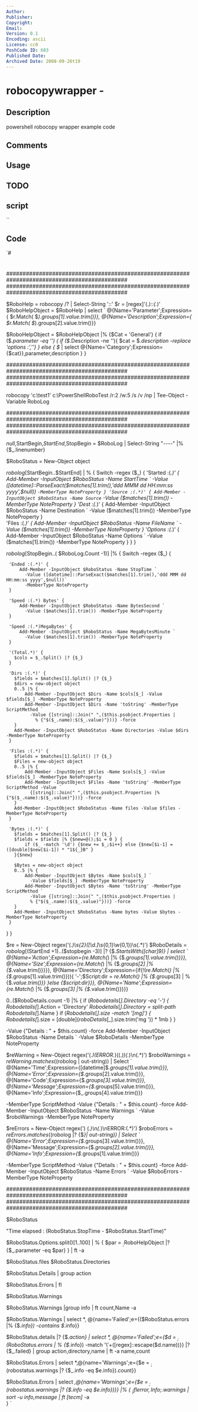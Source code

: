 ```yaml
---
Author: 
Publisher: 
Copyright: 
Email: 
Version: 0.1
Encoding: ascii
License: cc0
PoshCode ID: 603
Published Date: 
Archived Date: 2008-09-26t19
---
```


# robocopywrapper - 

## Description

powershell robocopy wrapper example code

## Comments



## Usage



## TODO



## script

``

## Code

`#
 #
 
 #############################################################################################
 #############################################################################################
 
 
 $RoboHelp = robocopy /? | Select-String '::'
 $r = [regex]'(.*)::(.*)'
 $RoboHelpObject = $RoboHelp | select `
     @{Name='Parameter';Expression={ $r.Match( $_).groups[1].value.trim()}}, 
     @{Name='Description';Expression={ $r.Match( $_).groups[2].value.trim()}}
 
 $RoboHelpObject = $RoboHelpObject |% {$Cat = 'General'} {
     if ($_.parameter -eq '') { if ($_.Description -ne ''){
         $cat = $_.description -replace 'options :',''}
     } else {
         $_ | select @{Name='Category';Expression={$cat}},parameter,description
     }
 }
 
 
 #############################################################################################
 #############################################################################################
 
 
 robocopy 'c:\test1' c:\PowerShellRoboTest /r:2 /w:5 /s /v /np |
   Tee-Object -Variable RoboLog
 
 
 #############################################################################################
 #############################################################################################
 
 
 $null,$StartBegin,$StartEnd,$StopBegin = $RoboLog | Select-String  "----" |% {$_.linenumber}
 
 $RoboStatus = New-Object object
 
 
 $robolog[$StartBegin..$StartEnd] | % {
   Switch -regex ($_) {
     'Started :(.*)' {
       Add-Member -InputObject $RoboStatus -Name StartTime `
        -Value ([datetime]::ParseExact($matches[1].trim(),'ddd MMM dd HH:mm:ss yyyy',$null)) `
        -MemberType NoteProperty
     }
     'Source :(.*)' {
       Add-Member -InputObject $RoboStatus -Name Source `
         -Value ($matches[1].trim()) -MemberType NoteProperty
     }
     'Dest :(.*)' {
       Add-Member -InputObject $RoboStatus -Name Destination `
         -Value ($matches[1].trim()) -MemberType NoteProperty
     }    
     'Files :(.*)' {
       Add-Member -InputObject $RoboStatus -Name FileName `
         -Value ($matches[1].trim()) -MemberType NoteProperty
     }
     'Options :(.*)' {
       Add-Member -InputObject $RoboStatus -Name Options `
         -Value ($matches[1].trim()) -MemberType NoteProperty
     }
   }
 }
 
 
 $robolog[$StopBegin..( $RoboLog.Count  -1)] |% {
   Switch -regex ($_) {
 
     'Ended :(.*)' {
         Add-Member -InputObject $RoboStatus -Name StopTime `
           -Value ([datetime]::ParseExact($matches[1].trim(),'ddd MMM dd HH:mm:ss yyyy',$null))`
           -MemberType NoteProperty
     }
 
     'Speed :(.*) Bytes' {
         Add-Member -InputObject $RoboStatus -Name BytesSecond `
           -Value ($matches[1].trim()) -MemberType NoteProperty
     }
 
     'Speed :(.*)MegaBytes' {
         Add-Member -InputObject $RoboStatus -Name MegaBytesMinute `
           -Value ($matches[1].trim()) -MemberType NoteProperty
     }    
 
     '(Total.*)' {
       $cols = $_.Split() |? {$_}
     }
 
     'Dirs :(.*)' {
       $fields = $matches[1].Split() |? {$_}
       $dirs = new-object object
       0..5 |% {
           Add-Member -InputObject $Dirs -Name $cols[$_] -Value $fields[$_] -MemberType NoteProperty
           Add-Member -InputObject $Dirs -Name 'toString' -MemberType ScriptMethod `
             -Value {[string]::Join(" ",($this.psobject.Properties |
               % {"$($_.name):$($_.value)"}))} -force
       }
       Add-Member -InputObject $RoboStatus -Name Directories -Value $dirs -MemberType NoteProperty
     }
 
     'Files :(.*)' {
       $fields = $matches[1].Split() |? {$_}
       $Files = new-object object
       0..5 |% {
           Add-Member -InputObject $Files -Name $cols[$_] -Value $fields[$_] -MemberType NoteProperty
           Add-Member -InputObject $Files -Name 'toString' -MemberType ScriptMethod -Value `
             {[string]::Join(" ",($this.psobject.Properties |% {"$($_.name):$($_.value)"}))} -force
       }
       Add-Member -InputObject $RoboStatus -Name files -Value $files -MemberType NoteProperty
     }
 
     'Bytes :(.*)' {
       $fields = $matches[1].Split() |? {$_}
       $fields = $fields |% {$new=@();$i = 0 } {
           if ($_ -match '\d') {$new += $_;$i++} else {$new[$i-1] = ([double]$new[$i-1]) * "1${_}B" }
       }{$new}
 
       $Bytes = new-object object
       0..5 |% {
           Add-Member -InputObject $Bytes -Name $cols[$_] `
             -Value $fields[$_] -MemberType NoteProperty
           Add-Member -InputObject $Bytes -Name 'toString' -MemberType ScriptMethod `
             -Value {[string]::Join(" ",($this.psobject.Properties |
             % {"$($_.name):$($_.value)"}))} -force
       }
       Add-Member -InputObject $RoboStatus -Name bytes -Value $bytes -MemberType NoteProperty
     }
   }
 }
 
 
 $re = New-Object regex('(.*)\s{2}([\d\.]*\s{0,1}\w{0,1})\s(.*)')
 $RoboDetails = $robolog[($StartEnd +1)..($stopbegin -3)] |? {$_.StartsWith([char]9)} | select `
     @{Name='Action';Expression={$re.Match($_) |% {$_.groups[1].value.trim()}}},
     @{Name='Size';Expression={$re.Match($_) |% {$_.groups[2] |% {$_.value.trim()}}}},
     @{Name='Directory';Expression={if(!($re.Match($_) |% {$_.groups[1].value.trim()})){
       '-';$Script:dir = $re.Match($_) |% {$_.groups[3] |
       % {$_.value.trim()}} }else {$script:dir}}},
     @{Name='Name';Expression={$re.Match($_) |% {$_.groups[3] |% {$_.value.trim()}}}}
 
 
 0..($RoboDetails.count -1) |% {
   if ($Robodetails[$_].Directory -eq '-') {
     $Robodetails[$_].Action = 'Directory'
     $Robodetails[$_].Directory = split-path $Robodetails[$_].Name
   }
   if ($Robodetails[$_].size -match '[mg]') {
     $Robodetails[$_].size = [double]($roboDetails[$_].size.trim('mg ')) * 1mb
   }
 }
 
   -Value {"Details : " + $this.count} -force
 Add-Member -InputObject $RoboStatus -Name Details `
   -Value $RoboDetails -MemberType NoteProperty
 
 
 $reWarning = New-Object regex('(.*)(ERROR.*)(\(.*\))(.*)\n(.*)')
 $roboWarnings = $reWarning.matches(($robolog | out-string)) | Select `
     @{Name='Time';Expression={[datetime]$_.groups[1].value.trim()}},
     @{Name='Error';Expression={$_.groups[2].value.trim()}},
     @{Name='Code';Expression={$_.groups[3].value.trim()}},
     @{Name='Message';Expression={$_.groups[5].value.trim()}},
     @{Name='Info';Expression={$_.groups[4].value.trim()}} 
 
   -MemberType ScriptMethod -Value {"Details : " + $this.count} -force
 Add-Member -InputObject $RoboStatus -Name Warnings `
   -Value $roboWarnings -MemberType NoteProperty
 
 $reErrors = New-Object regex('\) (.*)\n(.*)\nERROR:(.*)')
 $roboErrors = $reErrors.matches(($robolog |? {$_}| out-string)) | Select `
     @{Name='Error';Expression={$_.groups[3].value.trim()}},
     @{Name='Message';Expression={$_.groups[2].value.trim()}},
     @{Name='Info';Expression={$_.groups[1].value.trim()}}
 
   -MemberType ScriptMethod -Value {"Details : " + $this.count} -force
 Add-Member -InputObject $RoboStatus -Name Errors `
   -Value $RoboErrors -MemberType NoteProperty
 
 
 #############################################################################################
 #############################################################################################
 
 
 
 $RoboStatus
 
 
 "Time elapsed : $($RoboStatus.StopTime - $RoboStatus.StartTime)"
 
 
 $RoboStatus.Options.split()[1..100] |
   % { $par = $_ ;$RoboHelpObject |? {$_.parameter -eq $par} } | ft -a
 
 
 $RoboStatus.files
 $RoboStatus.Directories
 
 
 $RoboStatus.Details | group action
 
 
 $RoboStatus.Errors | fl
 
 $RoboStatus.Warnings
 
 
 $RoboStatus.Warnings |group info | ft count,Name -a
 
 
 $RoboStatus.Warnings | 
   select *, @{name='Failed';e={($RoboStatus.errors |% {$_.info}) -contains $_.info}}
 
 
 $RoboStatus.details |? {$_.action} | select *,
   @{name='Failed';e={$d = $_;($RoboStatus.errors |
   % {$_.info}) -match '\\'+([regex]::escape($d.name))}} |? {$_.failed} |
   group action,directory,name | ft -a name,count
 
 
 $RoboStatus.Errors | 
   select *,@{name='Warnings';e={$e = $_;($robostatus.warnings |? {$_.info -eq $e.info}).count}}
 
 
 $RoboStatus.Errors | 
   select *,@{name='Warnings';e={$e = $_;($robostatus.warnings |? {$_.info -eq $e.info})}} |% {
     $_ | fl error,Info ;$_.warnings | sort -u info,message | ft [tecm]* -a  
 }
`

